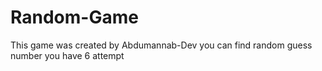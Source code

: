 # Random-Game
This game was created by Abdumannab-Dev you can find random guess number you have 6 attempt
